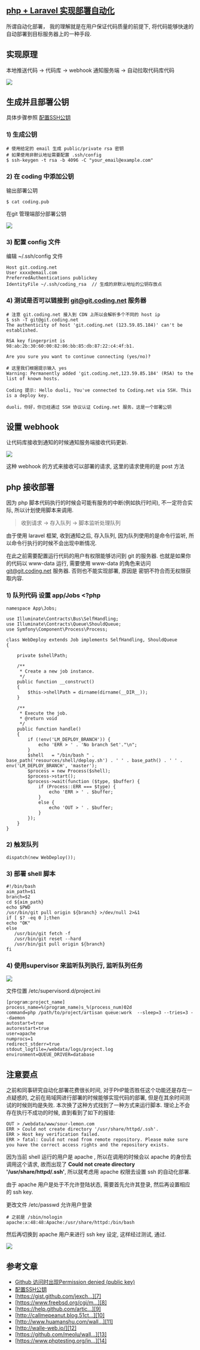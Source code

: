 ## [php + Laravel 实现部署自动化](https://segmentfault.com/a/1190000011489280)

所谓自动化部署， 我的理解就是在用户保证代码质量的前提下, 将代码能够快速的自动部署到目标服务器上的一种手段.

## 实现原理

本地推送代码 -> 代码库 -> webhook 通知服务端 -> 自动拉取代码库代码

![][0]

## 生成并且部署公钥

具体步骤参照 [配置SSH公钥][1]

### 1) 生成公钥

    # 使用给定的 email 生成 public/private rsa 密钥
    # 如果使用非默认地址需要配置 .ssh/config
    $ ssh-keygen -t rsa -b 4096 -C "your_email@example.com"

### 2) 在 coding 中添加公钥

输出部署公玥

    $ cat coding.pub

在git 管理端部分部署公钥

![][2]

### 3) 配置 config 文件

编辑 ~/.ssh/config 文件

    Host git.coding.net
    User xxxx@email.com
    PreferredAuthentications publickey
    IdentityFile ~/.ssh/coding_rsa  // 生成的非默认地址的公钥存放点

### 4) 测试是否可以链接到 git@git.coding.net 服务器

    # 注意 git.coding.net 接入到 CDN 上所以会解析多个不同的 host ip 
    $ ssh -T git@git.coding.net
    The authenticity of host 'git.coding.net (123.59.85.184)' can't be established.
    
    RSA key fingerprint is 98:ab:2b:30:60:00:82:86:bb:85:db:87:22:c4:4f:b1.
    
    Are you sure you want to continue connecting (yes/no)? 
    
    # 这里我们根据提示输入 yes
    Warning: Permanently added 'git.coding.net,123.59.85.184' (RSA) to the list of known hosts.
    
    Coding 提示: Hello duoli, You've connected to Coding.net via SSH. This is a deploy key.
    
    duoli，你好，你已经通过 SSH 协议认证 Coding.net 服务，这是一个部署公钥

## 设置 webhook

让代码库接收到通知的时候通知服务端接收代码更新. 

![][3]

这种 webhook 的方式来接收可以部署的请求, 这里的请求使用的是 post 方法

## php 接收部署

因为 php 脚本代码执行的时候会可能有服务的中断(例如执行时间), 不一定符合实际, 所以计划使用脚本来调用.

> 收到请求 -> 存入队列 -> 脚本监听处理队列

由于使用 laravel 框架, 收到通知之后, 存入队列, 因为队列使用的是命令行监听, 所以命令行执行的时候不会出现中断情况. 

在此之前需要配置运行代码的用户有权限能够访问到 git 的服务器. 也就是如果你的代码以 www-data 运行, 需要使用 www-data 的角色来访问 git@git.coding.net 服务器. 否则也不能实现部署, 原因是 密钥不符合而无权限获取内容.

### 1) 队列代码 设置 app/Jobs    <?php 
    namespace App\Jobs;
    
    use Illuminate\Contracts\Bus\SelfHandling;
    use Illuminate\Contracts\Queue\ShouldQueue;
    use Symfony\Component\Process\Process;
    
    class WebDeploy extends Job implements SelfHandling, ShouldQueue
    {
    
        private $shellPath;
    
        /**
         * Create a new job instance.
         */
        public function __construct()
        {
            $this->shellPath = dirname(dirname(__DIR__));
        }
    
        /**
         * Execute the job.
         * @return void
         */
        public function handle()
        {
            if (!env('LM_DEPLOY_BRANCH')) {
                echo 'ERR > ' . 'No branch Set'."\n";
            }
            $shell   = "/bin/bash " . base_path('resources/shell/deploy.sh') . ' ' . base_path() . ' ' . env('LM_DEPLOY_BRANCH', 'master');
            $process = new Process($shell);
            $process->start();
            $process->wait(function ($type, $buffer) {
                if (Process::ERR === $type) {
                    echo 'ERR > ' . $buffer;
                }
                else {
                    echo 'OUT > ' . $buffer;
                }
            });
        }
    }
    

### 2) 触发队列

    dispatch(new WebDeploy());

### 3) 部署 shell 脚本

    #!/bin/bash
    aim_path=$1
    branch=$2
    cd ${aim_path}
    echo $PWD
    /usr/bin/git pull origin ${branch} >/dev/null 2>&1
    if [ $? -eq 0 ];then
    echo "OK"
    else
       /usr/bin/git fetch -f
       /usr/bin/git reset --hard
       /usr/bin/git pull origin ${branch}
    fi
    

### 4) 使用supervisor 来监听队列执行, 监听队列任务

![][4]

文件位置 /etc/supervisord.d/project.ini

    [program:project_name]
    process_name=%(program_name)s_%(process_num)02d
    command=php /path/to/project/artisan queue:work  --sleep=3 --tries=3 --daemon
    autostart=true
    autorestart=true
    user=apache
    numprocs=1
    redirect_stderr=true
    stdout_logfile=/webdata/logs/project.log
    environment=QUEUE_DRIVER=database

## 注意要点

之前和同事研究自动化部署花费很长时间, 对于PHP能否胜任这个功能还是存在一点疑惑的, 之前在局域网进行部署的时候能够实现代码的部署, 但是在其余时间测试的时候则均是失败. 本次换了这种方式找到了一种方式来运行脚本. 理论上不会存在执行不成功的时候, 直到看到了如下的报错:

    OUT > /webdata/www/sour-lemon.com
    ERR > Could not create directory '/usr/share/httpd/.ssh'.
    ERR > Host key verification failed.
    ERR > fatal: Could not read from remote repository. Please make sure you have the correct access rights and the repository exists.

因为当前 shell 运行的用户是 apache , 所以在调用的时候会以 apache 的身份去调用这个请求, 故而出现了 **Could not create directory '/usr/share/httpd/.ssh'**, 所以就考虑用 apache 权限去设置 ssh 的自动化部署. 

由于 apache 用户是处于不允许登陆状态, 需要首先允许其登录, 然后再设置相应的 ssh key. 

更改文件 /etc/passwd 允许用户登录

    # 之前是 /sbin/nologin
    apache:x:48:48:Apache:/usr/share/httpd:/bin/bash

然后再切换到 apache 用户来进行 ssh key 设定, 这样经过测试, 通过. 

![][5]

## 参考文章

* [Github 访问时出现Permission denied (public key)][6]
* [配置SSH公钥][1]
* [https://gist.github.com/jexch...][7]
* [https://www.freebsd.org/cgi/m...][8]
* [https://help.github.com/artic...][9]
* [http://callmepeanut.blog.51ct...][10]
* [http://www.huamanshu.com/wall...][11]
* [http://walle-web.io/][12]
* [https://github.com/meolu/wall...][13]
* [https://www.phptesting.org/in...][14]

[0]: ../img/1460000011489285.png
[1]: https://coding.net/help/doc/git/ssh-key.html
[2]: ../img/1460000011489286.png
[3]: ../img/1460000011489287.png
[4]: ../img/1460000011489288.png
[5]: ../img/1460000011489289.png
[6]: http://www.cnblogs.com/gr-nick/p/3406235.html
[7]: https://gist.github.com/jexchan/2351996
[8]: https://www.freebsd.org/cgi/man.cgi?query=ssh_config&sektion=5&n=1
[9]: https://help.github.com/articles/error-permission-denied-publickey/#platform-linux
[10]: http://callmepeanut.blog.51cto.com/7756998/1304912
[11]: http://www.huamanshu.com/walle.html
[12]: http://walle-web.io/
[13]: https://github.com/meolu/walle-web
[14]: https://www.phptesting.org/install-phpci